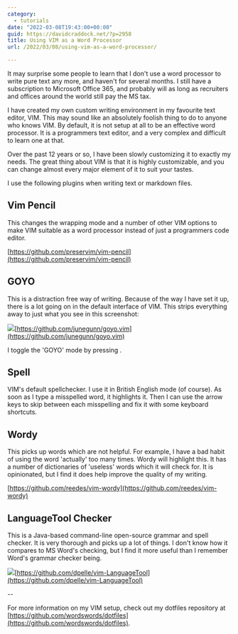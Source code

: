 ```yaml
---
category:
  - tutorials
date: "2022-03-08T19:43:00+00:00"
guid: https://davidcraddock.net/?p=2958
title: Using VIM as a Word Processor
url: /2022/03/08/using-vim-as-a-word-processor/

---
```

It may surprise some people to learn that I don't use a word processor to write pure text any more, and haven't for several months. I still have a subscription to Microsoft Office 365, and probably will as long as recruiters and offices around the world still pay the MS tax.

I have created my own custom writing environment in my favourite text editor, VIM. This may sound like an absolutely foolish thing to do to anyone who knows VIM. By default, it is not setup at all to be an effective word processor. It is a programmers text editor, and a very complex and difficult to learn one at that.

Over the past 12 years or so, I have been slowly customizing it to exactly my needs. The great thing about VIM is that it is highly customizable, and you can change almost every major element of it to suit your tastes.

I use the following plugins when writing text or markdown files.

## Vim Pencil

This changes the wrapping mode and a number of other VIM options to make VIM suitable as a word processor instead of just a programmers code editor.

[https://github.com/preservim/vim-pencil](https://github.com/preservim/vim-pencil)

## GOYO

This is a distraction free way of writing. Because of the way I have set it up, there is a lot going on in the default interface of VIM. This strips everything away to just what you see in this screenshot:

![](/wp-content/uploads/2022/03/goyo.png)[https://github.com/junegunn/goyo.vim](https://github.com/junegunn/goyo.vim)

I toggle the 'GOYO' mode by pressing <F12>.

## Spell

VIM's default spellchecker. I use it in British English mode (of course). As soon as I type a misspelled word, it highlights it. Then I can use the arrow keys to skip between each misspelling and fix it with some keyboard shortcuts.

## Wordy

This picks up words which are not helpful. For example, I have a bad habit of using the word 'actually' too many times. Wordy will highlight this. It has a number of dictionaries of 'useless' words which it will check for. It is opinionated, but I find it does help improve the quality of my writing.

[https://github.com/reedes/vim-wordy](https://github.com/reedes/vim-wordy)

## LanguageTool Checker

This is a Java-based command-line open-source grammar and spell checker. It is very thorough and picks up a lot of things. I don't know how it compares to MS Word's checking, but I find it more useful than I remember Word's grammar checker being.

![](/wp-content/uploads/2022/03/languagetoolchecker.png)[https://github.com/dpelle/vim-LanguageTool](https://github.com/dpelle/vim-LanguageTool)

--

For more information on my VIM setup, check out my dotfiles repository at [https://github.com/wordswords/dotfiles](https://github.com/wordswords/dotfiles).
